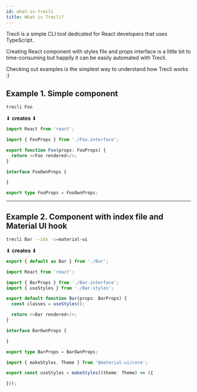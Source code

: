 ```yaml
---
id: what-is-trecli
title: What is Trecli?
---
```


Trecli is a simple CLI tool dedicated for React developers that uses TypeScript.

Creating React component with styles file and props interface is a little bit to time-consuming but happily it can be easily automated with Trecli.

Checking out examples is the simplest way to understand how Trecli works :)

<!-- prettier-ignore-start -->

## Example 1. Simple component

```bash
trecli Foo
```

⬇ **creates** ⬇

```typescript title="Foo.tsx"
import React from 'react';

import { FooProps } from './Foo.interface';

export function Foo(props: FooProps) {
  return <>Foo rendered</>;
}
```

```typescript title="Foo.interface.ts"
interface FooOwnProps {

}

export type FooProps = FooOwnProps;
```

---

## Example 2. Component with index file and Material UI hook

```bash
trecli Bar --idx -s=material-ui
```

⬇ **creates** ⬇

```typescript title="index.ts"
export { default as Bar } from './Bar';
```

```typescript title="Bar.tsx"
import React from 'react';

import { BarProps } from './Bar.interface';
import { useStyles } from './Bar.styles';

export default function Bar(props: BarProps) {
  const classes = useStyles();

  return <>Bar rendered</>;
}
```

```typescript title="Bar.interface.ts"
interface BarOwnProps {

}

export type BarProps = BarOwnProps;
```

```typescript title="Bar.styles.ts"
import { makeStyles, Theme } from '@material-ui/core';

export const useStyles = makeStyles((theme: Theme) => ({

}));
```

<!-- prettier-ignore-end -->
